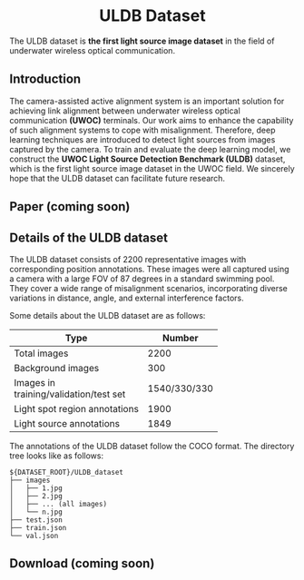 ﻿# <div align="center"> ULDB Dataset </div>
The ULDB dataset is **the first light source image dataset** in the field of underwater wireless optical communication.

## Introduction
The camera-assisted active alignment system is an important solution for achieving link alignment between underwater wireless optical communication **(UWOC)** terminals. 
Our work aims to enhance the capability of such alignment systems to cope with misalignment. 
Therefore, deep learning techniques are introduced to detect light sources from images captured by the camera.
To train and evaluate the deep learning model, we construct the **UWOC Light Source Detection Benchmark (ULDB)** dataset, 
which is the first light source image dataset in the UWOC field.
We sincerely hope that the ULDB dataset can facilitate future research.

## Paper (coming soon)



## Details of the ULDB dataset 
The ULDB dataset consists of 2200 representative images with corresponding position annotations.
These images were all captured using a camera with a large FOV of 87 degrees in a standard swimming pool. 
They cover a wide range of misalignment scenarios, incorporating diverse variations in distance, angle, and external interference factors.
<br>

Some details about the ULDB dataset are as follows:

|Type			|Number	|
|---------------|-------|
|Total images	|2200	|
|Background images	|300	|
|Images in<br>training/validation/test set	|1540/330/330	|
|Light spot region annotations	|1900	|
|Light source annotations	|1849	|

The annotations of the ULDB dataset follow the COCO format. 
The directory tree looks like as follows:
```
${DATASET_ROOT}/ULDB_dataset
├── images
│   ├── 1.jpg
│   ├── 2.jpg
│   ├── ... (all images)
│   └── n.jpg
├── test.json
├── train.json
└── val.json
````

## Download (coming soon)


